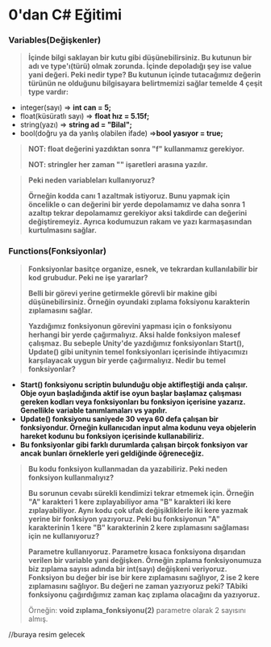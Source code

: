 # 0'dan C# Eğitimi

### Variables(Değişkenler)

  >**İçinde bilgi saklayan bir kutu gibi düşünebilirsiniz. Bu kutunun bir adı ve type'ı(türü) olmak zorunda. İçinde depoladığı şey ise value yani değeri.  Peki nedir type? Bu kutunun içinde tutacağımız değerin türünün ne olduğunu bilgisayara belirtmemizi sağlar temelde 4 çeşit type vardır:**
  * integer(sayı)             => **int can = 5;**
  * float(küsüratlı sayı)     => **float hız = 5.15f;**  
  * string(yazı)              => **string ad = "Bilal";** 
  * bool(doğru ya da yanlış olabilen ifade) =>**bool yasıyor = true;**
  
  >**NOT: float değerini yazdıktan sonra "f" kullanmamız gerekiyor.**
  >
  >**NOT: stringler her zaman "" işaretleri arasına yazılır.**
  
  >**Peki neden variableları kullanıyoruz?**
  >
  >**Örneğin kodda canı 1 azaltmak istiyoruz. Bunu yapmak için öncelikle o can değerini bir yerde depolamamız ve daha sonra 1 azaltıp tekrar depolamamız gerekiyor aksi takdirde can değerini değiştiremeyiz. Ayrıca kodumuzun rakam ve yazı karmaşasından kurtulmasını sağlar.**
  
### Functions(Fonksiyonlar)

  >**Fonksiyonlar basitçe organize, esnek, ve tekrardan kullanılabilir bir kod grubudur. Peki ne işe yararlar?** 
  >
  >**Belli bir görevi yerine getirmekle görevli bir makine gibi düşünebilirsiniz. Örneğin oyundaki zıplama foksiyonu karakterin zıplamasını sağlar.**
  >
  >**Yazdığımız fonksiyonun görevini yapması için o fonksiyonu herhangi bir yerde çağırmalıyız. Aksi halde fonksiyon malesef çalışmaz. Bu sebeple Unity'de yazdığımız fonksiyonları Start(), Update() gibi unitynin temel fonksiyonları içerisinde ihtiyacımızı karşılayacak uygun bir yerde çağırmalıyız. Nedir bu temel fonksiyonlar?**
  >
  - **Start() fonksiyonu scriptin bulunduğu obje aktifleştiği anda çalışır. Obje oyun başladığında aktif ise oyun başlar başlamaz çalışması gereken kodları veya fonksiyonları bu fonksiyon içerisine yazarız. Genellikle variable tanımlamaları vs yapılır.**
  - **Update() fonksiyonu saniyede 30 veya 60 defa çalışan bir fonksiyondur. Örneğin kullanıcıdan input alma kodunu veya objelerin hareket kodunu bu fonksiyon içerisinde kullanabiliriz.**
  - **Bu fonksiyonlar gibi farklı durumlarda çalışan birçok fonksiyon var ancak bunları örneklerle yeri geldiğinde öğreneceğiz.**
  >
  >**Bu kodu fonksiyon kullanmadan da yazabiliriz. Peki neden fonksiyon kullanmalıyız?**
  >
  >**Bu sorunun cevabı sürekli kendimizi tekrar etmemek için. Örneğin "A" karakteri 1 kere zıplayabiliyor ama "B" karakteri iki kere zıplayabiliyor. Aynı kodu çok ufak değişikliklerle iki kere yazmak yerine bir fonksiyon yazıyoruz. Peki bu fonksiyonun "A" karakterinin 1 kere "B" karakterinin 2 kere zıplamasını sağlaması için ne kullanıyoruz?**
  >
  >**Parametre kullanıyoruz. Parametre kısaca fonksiyona dışarıdan verilen bir variable yani değişken. Örneğin zıplama fonksiyonumuza biz zıplama sayısı adında bir int(sayı) değişkeni veriyoruz. Fonksiyon bu değer bir ise bir kere zıplamasını sağlıyor, 2 ise 2 kere zıplamasını sağlıyor. Bu değeri ne zaman yazıyoruz peki? TAbiki fonksiyonu çağırdığımız zaman kaç zıplama olacağını da yazıyoruz.** 
  >
  >Örneğin: **void zıplama_fonksiyonu(2)** parametre olarak 2 sayısını almış.
  >
  
  
  //buraya resim gelecek
  
  
  
  
  
